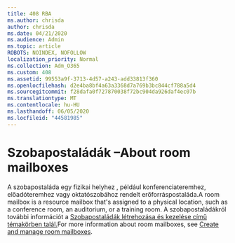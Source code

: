 ```yaml
---
title: 408 RBA
ms.author: chrisda
author: chrisda
ms.date: 04/21/2020
ms.audience: Admin
ms.topic: article
ROBOTS: NOINDEX, NOFOLLOW
localization_priority: Normal
ms.collection: Adm_O365
ms.custom: 408
ms.assetid: 99553a9f-3713-4d57-a243-add33813f360
ms.openlocfilehash: d2e4ba8bf4a63a3368d7a769b3bc844cf788a5d4
ms.sourcegitcommit: f28dafa0f727870038f72bc904da926daf4ec07b
ms.translationtype: MT
ms.contentlocale: hu-HU
ms.lasthandoff: 06/05/2020
ms.locfileid: "44581985"
---
```

# <a name="about-room-mailboxes"></a><span data-ttu-id="72f6b-102">Szobapostaládák –</span><span class="sxs-lookup"><span data-stu-id="72f6b-102">About room mailboxes</span></span>

<span data-ttu-id="72f6b-103">A szobapostaláda egy fizikai helyhez , például konferenciateremhez, előadóteremhez vagy oktatószobához rendelt erőforráspostaláda.</span><span class="sxs-lookup"><span data-stu-id="72f6b-103">A room mailbox is a resource mailbox that's assigned to a physical location, such as a conference room, an auditorium, or a training room.</span></span> <span data-ttu-id="72f6b-104">A szobapostaládákról további információt a [Szobapostaládák létrehozása és kezelése című témakörben talál.](https://go.microsoft.com/fwlink/p/?linkid=717533)</span><span class="sxs-lookup"><span data-stu-id="72f6b-104">For more information about room mailboxes, see [Create and manage room mailboxes](https://go.microsoft.com/fwlink/p/?linkid=717533).</span></span>
